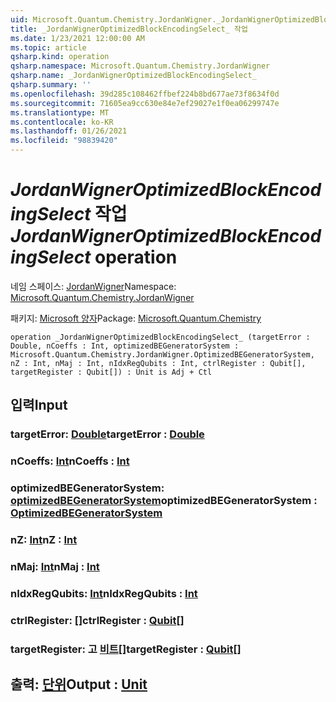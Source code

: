 ```yaml
---
uid: Microsoft.Quantum.Chemistry.JordanWigner._JordanWignerOptimizedBlockEncodingSelect_
title: _JordanWignerOptimizedBlockEncodingSelect_ 작업
ms.date: 1/23/2021 12:00:00 AM
ms.topic: article
qsharp.kind: operation
qsharp.namespace: Microsoft.Quantum.Chemistry.JordanWigner
qsharp.name: _JordanWignerOptimizedBlockEncodingSelect_
qsharp.summary: ''
ms.openlocfilehash: 39d285c108462ffbef224b8bd677ae73f8634f0d
ms.sourcegitcommit: 71605ea9cc630e84e7ef29027e1f0ea06299747e
ms.translationtype: MT
ms.contentlocale: ko-KR
ms.lasthandoff: 01/26/2021
ms.locfileid: "98839420"
---
```

# <a name="_jordanwigneroptimizedblockencodingselect_-operation"></a><span data-ttu-id="91b05-102">_JordanWignerOptimizedBlockEncodingSelect_ 작업</span><span class="sxs-lookup"><span data-stu-id="91b05-102">_JordanWignerOptimizedBlockEncodingSelect_ operation</span></span>

<span data-ttu-id="91b05-103">네임 스페이스: [JordanWigner](xref:Microsoft.Quantum.Chemistry.JordanWigner)</span><span class="sxs-lookup"><span data-stu-id="91b05-103">Namespace: [Microsoft.Quantum.Chemistry.JordanWigner](xref:Microsoft.Quantum.Chemistry.JordanWigner)</span></span>

<span data-ttu-id="91b05-104">패키지: [Microsoft 양자](https://nuget.org/packages/Microsoft.Quantum.Chemistry)</span><span class="sxs-lookup"><span data-stu-id="91b05-104">Package: [Microsoft.Quantum.Chemistry](https://nuget.org/packages/Microsoft.Quantum.Chemistry)</span></span>




```qsharp
operation _JordanWignerOptimizedBlockEncodingSelect_ (targetError : Double, nCoeffs : Int, optimizedBEGeneratorSystem : Microsoft.Quantum.Chemistry.JordanWigner.OptimizedBEGeneratorSystem, nZ : Int, nMaj : Int, nIdxRegQubits : Int, ctrlRegister : Qubit[], targetRegister : Qubit[]) : Unit is Adj + Ctl
```


## <a name="input"></a><span data-ttu-id="91b05-105">입력</span><span class="sxs-lookup"><span data-stu-id="91b05-105">Input</span></span>

### <a name="targeterror--double"></a><span data-ttu-id="91b05-106">targetError: [Double](xref:microsoft.quantum.lang-ref.double)</span><span class="sxs-lookup"><span data-stu-id="91b05-106">targetError : [Double](xref:microsoft.quantum.lang-ref.double)</span></span>




### <a name="ncoeffs--int"></a><span data-ttu-id="91b05-107">nCoeffs: [Int](xref:microsoft.quantum.lang-ref.int)</span><span class="sxs-lookup"><span data-stu-id="91b05-107">nCoeffs : [Int](xref:microsoft.quantum.lang-ref.int)</span></span>




### <a name="optimizedbegeneratorsystem--optimizedbegeneratorsystem"></a><span data-ttu-id="91b05-108">optimizedBEGeneratorSystem: [optimizedBEGeneratorSystem](xref:Microsoft.Quantum.Chemistry.JordanWigner.OptimizedBEGeneratorSystem)</span><span class="sxs-lookup"><span data-stu-id="91b05-108">optimizedBEGeneratorSystem : [OptimizedBEGeneratorSystem](xref:Microsoft.Quantum.Chemistry.JordanWigner.OptimizedBEGeneratorSystem)</span></span>




### <a name="nz--int"></a><span data-ttu-id="91b05-109">nZ: [Int](xref:microsoft.quantum.lang-ref.int)</span><span class="sxs-lookup"><span data-stu-id="91b05-109">nZ : [Int](xref:microsoft.quantum.lang-ref.int)</span></span>




### <a name="nmaj--int"></a><span data-ttu-id="91b05-110">nMaj: [Int](xref:microsoft.quantum.lang-ref.int)</span><span class="sxs-lookup"><span data-stu-id="91b05-110">nMaj : [Int](xref:microsoft.quantum.lang-ref.int)</span></span>




### <a name="nidxregqubits--int"></a><span data-ttu-id="91b05-111">nIdxRegQubits: [Int](xref:microsoft.quantum.lang-ref.int)</span><span class="sxs-lookup"><span data-stu-id="91b05-111">nIdxRegQubits : [Int](xref:microsoft.quantum.lang-ref.int)</span></span>




### <a name="ctrlregister--qubit"></a><span data-ttu-id="91b05-112">ctrlRegister: [](xref:microsoft.quantum.lang-ref.qubit)[]</span><span class="sxs-lookup"><span data-stu-id="91b05-112">ctrlRegister : [Qubit](xref:microsoft.quantum.lang-ref.qubit)[]</span></span>




### <a name="targetregister--qubit"></a><span data-ttu-id="91b05-113">targetRegister: 고 [비트](xref:microsoft.quantum.lang-ref.qubit)[]</span><span class="sxs-lookup"><span data-stu-id="91b05-113">targetRegister : [Qubit](xref:microsoft.quantum.lang-ref.qubit)[]</span></span>





## <a name="output--unit"></a><span data-ttu-id="91b05-114">출력: [단위](xref:microsoft.quantum.lang-ref.unit)</span><span class="sxs-lookup"><span data-stu-id="91b05-114">Output : [Unit](xref:microsoft.quantum.lang-ref.unit)</span></span>

